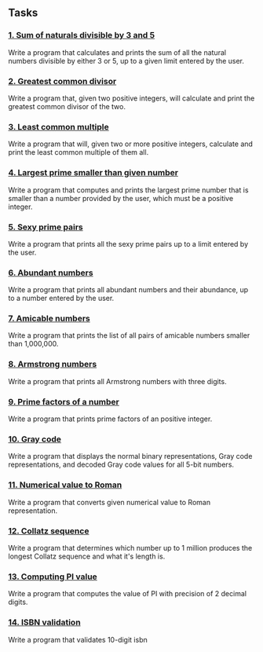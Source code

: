 ## Tasks
### [1. Sum of naturals divisible by 3 and 5](https://github.com/vladIev/the_modern_cpp_challange/tree/main/src/math_problems/1_sum_of_naturals_div_by_3_and_5)
Write a program that calculates and prints the sum of all the natural numbers divisible by either 3 or 5, up to a given limit entered by the user.

### [2. Greatest common divisor](https://github.com/vladIev/the_modern_cpp_challange/tree/main/src/math_problems/2_gcd)
Write a program that, given two positive integers, will calculate and print the greatest common divisor of the two.

### [3. Least common multiple](https://github.com/vladIev/the_modern_cpp_challange/tree/main/src/math_problems/3_lcm)
Write a program that will, given two or more positive integers, calculate and print the least common multiple of them all.

###  [4. Largest prime smaller than given number](https://github.com/vladIev/the_modern_cpp_challange/tree/main/src/math_problems/4_largest_prime_smaller_than_number)
Write a program that computes and prints the largest prime number that is smaller than a number provided by the user, which must be a positive integer.

### [5. Sexy prime pairs](https://github.com/vladIev/the_modern_cpp_challange/tree/main/src/math_problems/5_sexy_primes)
Write a program that prints all the sexy prime pairs up to a limit entered by the user.

### [6. Abundant numbers](https://github.com/vladIev/the_modern_cpp_challange/tree/main/src/math_problems/6_abundant_numbers)
Write a program that prints all abundant numbers and their abundance, up to a number entered by the user.

### [7. Amicable numbers](https://github.com/vladIev/the_modern_cpp_challange/tree/main/src/math_problems/7_amicable_numbers)
Write a program that prints the list of all pairs of amicable numbers smaller than 1,000,000.

### [8. Armstrong numbers](https://github.com/vladIev/the_modern_cpp_challange/tree/main/src/math_problems/8_armstrong_numbers)
Write a program that prints all Armstrong numbers with three digits.

### [9. Prime factors of a number](https://github.com/vladIev/the_modern_cpp_challange/tree/main/src/math_problems/9_prime_factors_of_a_number)
Write a program that prints prime factors of an positive integer.

### [10. Gray code](https://github.com/vladIev/the_modern_cpp_challange/tree/main/src/math_problems/10_graycode)
Write a program that displays the normal binary representations, Gray code representations, and decoded Gray code values for all 5-bit numbers.

### [11. Numerical value to Roman](https://github.com/vladIev/the_modern_cpp_challange/tree/main/src/math_problems/11_numbers_to_roman)
Write a program that converts given numerical value to Roman representation.

### [12. Collatz sequence](https://github.com/vladIev/the_modern_cpp_challange/tree/main/src/math_problems/12_collatz_sequence)
Write a program that determines which number up to 1 million produces the longest Collatz sequence and what it's length is.

### [13. Computing PI value](https://github.com/vladIev/the_modern_cpp_challange/tree/main/src/math_problems/13_compute_pi_value)
Write a program that computes the value of PI with precision of 2 decimal digits.

### [14. ISBN validation](https://github.com/vladIev/the_modern_cpp_challange/tree/main/src/math_problems/14_isbn)
Write a program that validates 10-digit isbn

